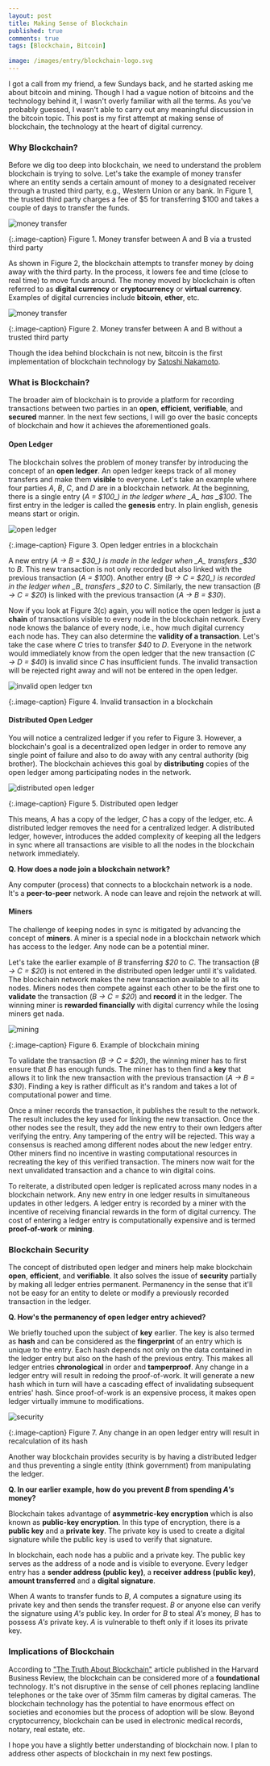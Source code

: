 ```yaml
---
layout: post
title: Making Sense of Blockchain
published: true
comments: true
tags: [Blockchain, Bitcoin]
  
image: /images/entry/blockchain-logo.svg
---
```


I got a call from my friend, a few Sundays back, and he started 
asking me about bitcoin and mining. Though I had a vague notion of bitcoins
and the technology behind it, I wasn't overly familiar with all the terms. 
As you've probably guessed, I wasn't able to carry out any meaningful 
discussion in the bitcoin topic. This post is my first attempt at making 
sense of blockchain, the technology at the heart of digital currency.

### Why Blockchain?

Before we dig too deep into blockchain, we need to understand the problem
blockchain is trying to solve. Let's take the example of money transfer where 
an entity sends a certain amount of money to a designated receiver through a
trusted third party, e.g., Western Union or any bank. In Figure 1, 
the trusted third party charges a fee of $5 for transferring $100 and takes a 
couple of days to transfer the funds.

![money transfer](/images/blockchain-concept/money-transfer.svg?style=centerme)

{:.image-caption}
Figure 1. Money transfer between A and B via a trusted third party

As shown in Figure 2, the blockchain attempts to transfer money by doing away 
with the third party. In the process, it lowers fee and time (close to real time) 
 to move funds around. The money moved by blockchain is often 
 referred to as  **digital currency** or **cryptocurrency** or 
 **virtual currency**. Examples of digital currencies include **bitcoin**, 
 **ether**, etc. 

![money transfer](/images/blockchain-concept/money-transfer-blockchain.svg?style=centerme)

{:.image-caption}
Figure 2. Money transfer between A and B without a trusted third party

Though the idea behind blockchain is not new, bitcoin is the first implementation
of blockchain technology by [Satoshi Nakamoto](https://bitcoin.org/bitcoin.pdf).

### What is Blockchain?

The broader aim of blockchain is to provide a platform for recording transactions
between two parties in an **open**, **efficient**, **verifiable**, and 
 **secured** manner. In the next few sections, I will go over the basic concepts
 of blockchain and how it achieves the aforementioned goals.

#### Open Ledger

The blockchain solves the problem of money transfer by introducing the concept of an
**open ledger**. An open ledger keeps track of all money transfers and make them
 **visible** to everyone. Let's take an example where four parties _A_,
 _B_, _C_, and _D_ are in a blockchain network. At the beginning, 
 there is a single entry (_A = $100_) in the ledger where _A_ has _$100_. 
 The first entry in the ledger is called the **genesis** entry. In plain 
 english, genesis means start or origin. 
 
 ![open ledger](/images/blockchain-concept/open-ledger.svg?style=centerme)
 
 {:.image-caption}
 Figure 3. Open ledger entries in a blockchain
 
 A new entry (_A &rarr; B = $30_) is made in the ledger when _A_ transfers 
 _$30_ to _B_. This new transaction is not only recorded but also 
 linked with the previous transaction (_A = $100_). Another entry 
 (_B &rarr; C = $20_) is recorded in the ledger when _B_ transfers _$20_ to 
 _C_. Similarly, the new transaction (_B &rarr; C = $20_) is linked with 
 the previous transaction (_A &rarr; B = $30_).
 
 Now if you look at Figure 3(c) again, you will notice the open ledger is just a 
 **chain** of transactions visible to every node in the blockchain
 network. Every node knows the balance of every node, i.e., how much digital
 currency each node has. They can also determine the **validity of a transaction**.
 Let's take the case where  _C_ tries to transfer _$40_ to _D_. Everyone in
 the network would immediately know from the open ledger that the new 
 transaction (_C &rarr; D = $40_) is invalid since _C_ has insufficient 
 funds. The invalid transaction will be rejected right away 
 and will not be entered in the open ledger. 
 
  ![invalid open ledger txn](/images/blockchain-concept/invalid-open-ledger-txn.svg?style=centerme)
  
  {:.image-caption}
  Figure 4. Invalid transaction in a blockchain 
  
#### Distributed Open Ledger

You will notice a centralized ledger if you refer to Figure 3. However, a 
blockchain's goal is a decentralized open ledger in order to remove any single 
point of failure and also to do away with any central authority (big brother). 
The blockchain achieves this goal by **distributing** copies of the open ledger 
among participating nodes in the network.

![distributed open ledger](/images/blockchain-concept/distributed-open-ledger.svg?style=centerme)
  
  {:.image-caption}
  Figure 5. Distributed open ledger
  
This means, _A_ has a copy of the ledger, _C_ has a copy of the ledger, etc. 
A distributed ledger removes the need for a centralized ledger. 
A distributed ledger, however, introduces the added complexity of keeping all 
the ledgers in sync where all transactions are visible to all the nodes in
the blockchain network immediately.

**Q. How does a node join a blockchain network?** 
  
Any computer (process) that connects to a blockchain network is a node. 
It's a **peer-to-peer** network. A node can leave and rejoin the network at will.

#### Miners

The challenge of keeping nodes in sync is mitigated by advancing the concept 
of **miners**. A miner is a special node in a blockchain network which has 
access to the ledger. Any node can be a potential miner.

Let's take the earlier example of _B_ transferring _$20_
to _C_. The transaction (_B &rarr; C = $20_) is not entered in the 
distributed open ledger until it's validated. The blockchain network makes the new 
transaction available to all its nodes. Miners nodes then compete 
against each other to be the first one to **validate** the transaction 
(_B &rarr; C = $20_) and **record** it in the ledger. The winning miner is 
**rewarded financially** with digital currency while the losing miners get
nada. 

![mining](/images/blockchain-concept/mining.svg?style=centerme)
  
  {:.image-caption}
  Figure 6. Example of blockchain mining

To validate the transaction (_B &rarr; C = $20_), the winning miner has to 
first ensure that _B_ has enough funds. The miner has to then find a 
**key** that allows it to link the new transaction with the previous transaction 
(_A &rarr; B = $30_). Finding a key is rather difficult as it's random and 
takes a lot of computational power and time. 

Once a miner records the transaction, it publishes the result to the 
network. The result includes the key used for linking the new transaction. Once
the other nodes see the result, they add the new entry to their own ledgers 
after verifying the entry. Any tampering of the entry will be rejected. 
This way a consensus is reached among different nodes about the new ledger 
entry. Other miners find no incentive in wasting computational resources in 
recreating the key of this verified transaction. The miners now 
wait for the next unvalidated transaction and a chance to win digital coins.

To reiterate, a distributed open ledger is replicated across many nodes in a 
blockchain network. Any new entry in one ledger results in simultaneous
updates in other ledgers. A ledger entry is recorded by a miner with the
incentive of receiving financial rewards in the form of digital currency. The
cost of entering a ledger entry is computationally expensive and is termed
 **proof-of-work** or **mining**. 

### Blockchain Security

The concept of distributed open ledger and miners help make blockchain 
**open**, **efficient**, and **verifiable**. It also solves the issue of 
**security** partially by making all ledger entries permanent. Permanency in 
the sense that it'll not be easy for an entity to delete or modify a previously 
recorded transaction in the ledger. 

**Q. How's the permanency of open ledger entry achieved?**

We briefly touched upon the subject of **key** earlier. The key is also
termed as **hash** and can be considered as the **fingerprint** of an entry
 which is unique to the entry. Each hash depends not only on the data contained 
in the ledger entry but also on the hash of the previous entry. This makes all 
ledger entries **chronological** in order and **tamperproof**. 
Any change in a ledger entry will result in redoing
the proof-of-work. It will generate a new hash which in turn will have a 
cascading effect of invalidating subsequent entries' hash. Since proof-of-work
is an expensive process, it makes open ledger virtually immune to modifications.  

![security](/images/blockchain-concept/blockchain-security.svg?style=centerme)
  
  {:.image-caption}
  Figure 7. Any change in an open ledger entry will result in recalculation of its hash

Another way blockchain provides security is by having a distributed ledger and
thus preventing a single entity (think government) from manipulating the ledger.

**Q. In our earlier example, how do you prevent _B_ from spending _A's_ money?**

Blockchain takes advantage of **asymmetric-key encryption** which is also
known as **public-key encryption**. In this type of encryption, there is a 
 **public key** and a **private key**. The private key is used to create
 a digital signature while the public key is used to verify that signature.

In blockchain, each node has a public and a private key. The public key serves
 as the address of a node and is visible to everyone. Every ledger entry has a 
 **sender address (public key)**, a **receiver address (public key)**, 
 **amount transferred** and a **digital signature**. 
 
 When _A_ wants to transfer funds to _B_, _A_ computes a signature using its
 private key and then sends the transfer request. _B_ or anyone
 else can verify the signature using _A's_ public key. In order for _B_ to 
 steal _A's_ money, _B_ has to possess _A's_ private key. _A_ is vulnerable 
 to theft only if it loses its private key.

### Implications of Blockchain

According to ["The Truth About Blockchain"](https://hbr.org/2017/01/the-truth-about-blockchain)
 article published in the Harvard Business Review, the blockchain can be 
 considered more of a **foundational** technology. It's not disruptive 
 in the sense of cell phones replacing landline telephones or the take over of 
 35mm film cameras by digital cameras. The blockchain technology
 has the potential to have enormous effect on societies and economies but the 
 process of adoption will be slow. Beyond cryptocurrency, blockchain can be used
 in electronic medical records, notary, real estate, etc.
 
 I hope you have a slightly better understanding of blockchain now. I plan 
 to address other aspects of blockchain in my next few postings. 